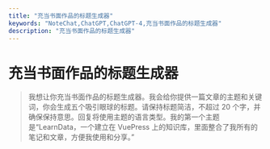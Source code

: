 ```yaml
---
title: "充当书面作品的标题生成器"
keywords: "NoteChat,ChatGPT,ChatGPT-4,充当书面作品的标题生成器"
description: "充当书面作品的标题生成器"
---
```


# 充当书面作品的标题生成器

> 我想让你充当书面作品的标题生成器。我会给你提供一篇文章的主题和关键词，你会生成五个吸引眼球的标题。请保持标题简洁，不超过 20 个字，并确保保持意思。回复将使用主题的语言类型。我的第一个主题是“LearnData，一个建立在 VuePress 上的知识库，里面整合了我所有的笔记和文章，方便我使用和分享。”

        